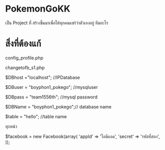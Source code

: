 # PokemonGoKK

เป็น Project ที่ สร้างขี้นมาเพื่อให้ทุกคนแชร์ว่าตัวเองอยู่ ทีมอะไร

# สิ่งที่ต้องแก้

config_profile.php

<?php
//We start sessions
session_start();

/******************************************************
------------------Required Configuration---------------
Please edit the following variables so the members area
can work correctly.
******************************************************/

//We log to the DataBase
mysql_connect('localhost', 'username', 'รหัสmysql');
mysql_select_db('ชื่อdatabase');

//Webmaster Email
$mail_webmaster = 'example@example.com';

//Top site root URL
$url_root = 'http://www.example.com';

/******************************************************
-----------------Optional Configuration----------------
******************************************************/

//Home page file name
$url_home = 'index.php';

//Design Name
$design = 'default';
?>

changetofb_s1.php

$DBhost ="localhost"; //IPDatabase

$DBuser = "boyphon1_pokego"; //mysqluser

$DBpass = "team1556th"; //mysql password

$DBName = "boyphon1_pokego";// database name

$table = "hello"; //table name

ทุกหน้า

$facebook = new Facebook(array(
  'appId'  => 'ไอดีแอด',
  'secret' => 'รหัสที่สอง',
));

<?php
$host = "localhost";

$username = "boyphon1_pokego"; //mysqluser

$password = "team1556th"; //mysql password

$objConnect = mysql_connect($host,$username,$password);

$objDB = mysql_select_db("boyphon1_pokego"); //table name

$strSQL = "SELECT * FROM hello";

$objQuery = mysql_query($strSQL) or die (mysql_error());

$strSQLei = "SELECT * FROM hello WHERE image = '$user'";

$objQueryei = mysql_query($strSQLei);

$objResultei = mysql_fetch_array($objQueryei);

$strSQLeiei = "SELECT * FROM hello WHERE iduser = '$user'";

$objQueryeiei = mysql_query($strSQLeiei);

$objResulteiei = mysql_fetch_array($objQueryeiei);

?>
